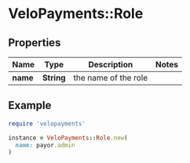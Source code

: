 # VeloPayments::Role

## Properties

| Name | Type | Description | Notes |
| ---- | ---- | ----------- | ----- |
| **name** | **String** | the name of the role |  |

## Example

```ruby
require 'velopayments'

instance = VeloPayments::Role.new(
  name: payor.admin
)
```

